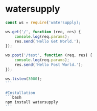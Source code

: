# watersupply

````js
const ws = require('watersupply);

ws.get('/', function (req, res) {
    console.log(req.params);
    res.send('Hello Get World.');
});

ws.post('/test', function (req, res) {
    console.log(req.params);
    res.send('Hello Post World.');
});

ws.listen(3000);
```

#Installation
```bash
npm install watersupply
```
````
